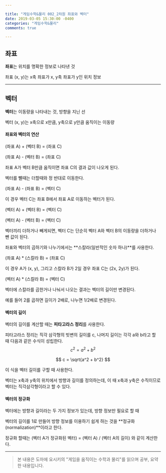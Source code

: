 ```yaml
---

title: "게임수학&물리 002_2차원 좌표와 벡터"
date: 2019-03-05 15:30:00 -0400
categories: "게임수학&물리"
comments: true

---
```


## 좌표

**좌표**는 위치를 명확한 정보로 나타낸 것

좌표 (x, y)는 x축 좌표가 x, y축 좌표가 y인 위치 정보

------

  

## 벡터

**벡터**는 이동량을 나타내는 것, 방향을 지닌 선

벡터 (x, y)는 x축으로 x만큼, y축으로 y만큼 움직이는 이동량

  

#### 좌표와 벡터의 연산

(좌표 A) + (벡터 B) = (좌표 C)

(좌표 A) - (벡터 B) = (좌표 C)

좌표 A가 벡터 B만큼 움직이면 좌표 C의 결과 값이 나오게 된다.

벡터를 뺄때는 더할때와 정 반대로 이동한다.

  

(좌표 A) - (좌표 B) = (벡터 C)

이 경우 벡터 C는 좌표 B에서 좌표 A로 이동하는 벡터가 된다.

  

(벡터 A) + (벡터 B) = (벡터 C)

(벡터 A) - (벡터 B) = (벡터 C)

벡터끼리 더하거나 빼게되면, 벡터 C는 단순히 벡터 A와 벡터 B의 이동량을 더하거나 뺀 값이 된다.

  

좌표와 벡터의 곱하기와 나누기에서는 **스칼라(일반적인 숫자 하나)**를 사용한다.

(좌표 A) * (스칼라 B) = (좌표 C)

이 경우 A가 (x, y), 그리고 스칼라 B가 2일 경우 좌표 C는 (2x, 2y)가 된다.

  

(벡터 A) * (스칼라 B)  = (벡터 C)

벡터에 스칼라를 곱한거나 나눠서 나오는 결과는 벡터의 길이만 변경된다.

예를 들어 2를 곱하면 길이가 2배로, 나누면 1/2배로 변경된다.

  

#### 벡터의 길이

벡터의 길이를 계산할 때는 **피타고라스 정리**를 사용한다.

피타고라스 정리는 직각 삼각형의 빗변의 길이를  c, 나머지 길이는 각각 a와 b라고 할 때 다음과 같은 수식이 성립한다.
$$
c^2 = a^2 + b^2
$$

$$
c = \sqrt{a^2 + b^2}
$$

이 식을 벡터 길이를 구할 때 사용한다.

벡터는 x축과 y축의 위치에서 방향과 길이를 정의하는데, 이 때 x축과 y축은 수직이므로 벡터는 직각삼각형이라고 할 수 있다.

  

#### 벡터의 정규화

벡터에는 방향과 길이라는 두 가지 정보가 있는데, 방향 정보만 필요로 할 때

벡터의 길이를 1로 만들어 방향 정보를 이용하기 쉽게 하는 것을 **정규화(normalization)**이라고 한다.

정규화 할때는 (벡터 A가 정규화된 벡터) = (벡터 A) / (벡터 A의 길이) 와 같이 계산한다.



------

> 본 내용은 도마에 요시키의 "게임을 움직이는 수학과 물리"를 읽으며 공부, 요약한 내용입니다.